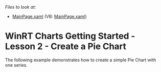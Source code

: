 <!-- default file list -->
*Files to look at*:

* [MainPage.xaml](./CS/PieChart/MainPage.xaml) (VB: [MainPage.xaml](./VB/PieChart/MainPage.xaml))
<!-- default file list end -->
# WinRT Charts Getting Started - Lesson 2 - Create a Pie Chart


<p>The following example demonstrates how to create a simple Pie Chart with one series.</p>

<br/>


